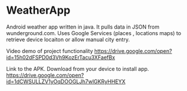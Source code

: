 # WeatherApp
Android weather app written in java. It pulls data in JSON from wunderground.com. Uses Google Services (places , locations maps) to retrieve device locaiton or allow manual city entry.

Video demo of project functionality
https://drive.google.com/open?id=15h02dFSPD0d3Vh9KozErTacu3XFaefBx

Link to the APK. Download from your device to install app.
https://drive.google.com/open?id=1dCWSULLZV1yOqDOOGLJh7wlGKRyHHEYX